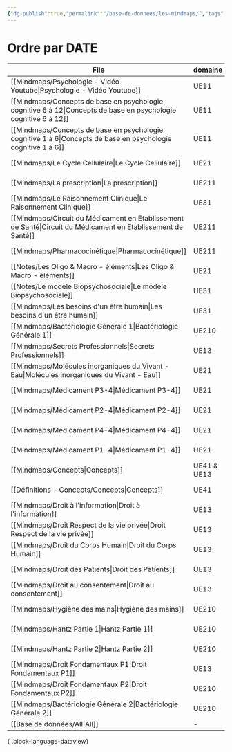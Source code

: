 ```yaml
---
{"dg-publish":true,"permalink":"/base-de-donnees/les-mindmaps/","tags":["dataview"],"noteIcon":"2"}
---
```


# Ordre par DATE
| File                                                                                                               | domaine     | date               |
| ------------------------------------------------------------------------------------------------------------------ | ----------- | ------------------ |
| [[Mindmaps/Psychologie - Vidéo Youtube\|Psychologie - Vidéo Youtube]]                                           | UE11        | October 07, 2024   |
| [[Mindmaps/Concepts de base en psychologie cognitive 6 à 12\|Concepts de base en psychologie cognitive 6 à 12]] | UE11        | October 05, 2024   |
| [[Mindmaps/Concepts de base en psychologie cognitive 1 à 6\|Concepts de base en psychologie cognitive 1 à 6]]   | UE11        | October 05, 2024   |
| [[Mindmaps/Le Cycle Cellulaire\|Le Cycle Cellulaire]]                                                           | UE21        | October 03, 2024   |
| [[Mindmaps/La prescription\|La prescription]]                                                                   | UE211       | October 02, 2024   |
| [[Mindmaps/Le Raisonnement Clinique\|Le Raisonnement Clinique]]                                                 | UE31        | October 02, 2024   |
| [[Mindmaps/Circuit du Médicament en Etablissement de Santé\|Circuit du Médicament en Etablissement de Santé]]   | UE211       | October 02, 2024   |
| [[Mindmaps/Pharmacocinétique\|Pharmacocinétique]]                                                               | UE211       | September 28, 2024 |
| [[Notes/Les Oligo & Macro - éléments\|Les Oligo & Macro - éléments]]                                            | UE21        | September 26, 2024 |
| [[Notes/Le modèle Biopsychosociale\|Le modèle Biopsychosociale]]                                                | UE31        | September 26, 2024 |
| [[Mindmaps/Les besoins d'un être humain\|Les besoins d'un être humain]]                                         | UE31        | September 20, 2024 |
| [[Mindmaps/Bactériologie Générale 1\|Bactériologie Générale 1]]                                                 | UE210       | September 18, 2024 |
| [[Mindmaps/Secrets Professionnels\|Secrets Professionnels]]                                                     | UE13        | September 17, 2024 |
| [[Mindmaps/Molécules inorganiques du Vivant - Eau\|Molécules inorganiques du Vivant - Eau]]                     | UE21        | September 16, 2024 |
| [[Mindmaps/Médicament P3-4\|Médicament P3-4]]                                                                   | UE21        | September 12, 2024 |
| [[Mindmaps/Médicament P2-4\|Médicament P2-4]]                                                                   | UE21        | September 12, 2024 |
| [[Mindmaps/Médicament P4-4\|Médicament P4-4]]                                                                   | UE21        | September 12, 2024 |
| [[Mindmaps/Médicament P1-4\|Médicament P1-4]]                                                                   | UE21        | September 12, 2024 |
| [[Mindmaps/Concepts\|Concepts]]                                                                                 | UE41 & UE13 | September 12, 2024 |
| [[Définitions - Concepts/Concepts\|Concepts]]                                                                   | UE41        | September 12, 2024 |
| [[Mindmaps/Droit à l'information\|Droit à l'information]]                                                       | UE13        | September 11, 2024 |
| [[Mindmaps/Droit Respect de la vie privée\|Droit Respect de la vie privée]]                                     | UE13        | September 11, 2024 |
| [[Mindmaps/Droit du Corps Humain\|Droit du Corps Humain]]                                                       | UE13        | September 11, 2024 |
| [[Mindmaps/Droit des Patients\|Droit des Patients]]                                                             | UE13        | September 11, 2024 |
| [[Mindmaps/Droit au consentement\|Droit au consentement]]                                                       | UE13        | September 11, 2024 |
| [[Mindmaps/Hygiène des mains\|Hygiène des mains]]                                                               | UE210       | September 09, 2024 |
| [[Mindmaps/Hantz Partie 1\|Hantz Partie 1]]                                                                     | UE210       | September 09, 2024 |
| [[Mindmaps/Hantz Partie 2\|Hantz Partie 2]]                                                                     | UE210       | September 09, 2024 |
| [[Mindmaps/Droit Fondamentaux P1\|Droit Fondamentaux P1]]                                                       | UE13        | September 08, 2024 |
| [[Mindmaps/Droit Fondamentaux P2\|Droit Fondamentaux P2]]                                                       | UE210       | August 08, 2024    |
| [[Mindmaps/Bactériologie Générale 2\|Bactériologie Générale 2]]                                                 | UE210       | September 18, 2023 |
| [[Base de données/All\|All]]                                                                                    | \-          | \-                 |

{ .block-language-dataview}

